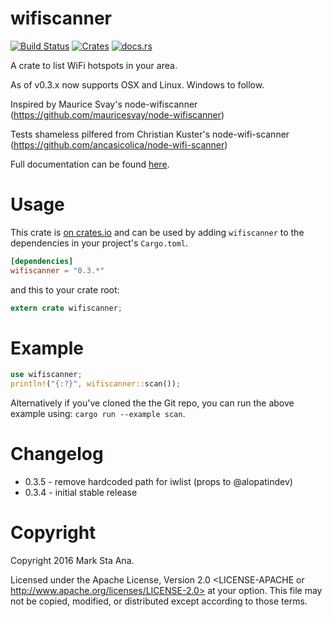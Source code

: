 # wifiscanner

[![Build Status](https://travis-ci.org/booyaa/wifiscanner.svg?branch=master)](https://travis-ci.org/booyaa/wifiscanner)
[![Crates](https://img.shields.io/crates/v/wifiscanner.svg)](https://crates.io/crates/wifiscanner)
[![docs.rs](https://docs.rs/wifiscanner/badge.svg)](https://docs.rs/wifiscanner)

A crate to list WiFi hotspots in your area.

As of v0.3.x now supports OSX and Linux. Windows to
follow.

Inspired by Maurice Svay's node-wifiscanner (https://github.com/mauricesvay/node-wifiscanner)

Tests shameless pilfered from Christian Kuster's node-wifi-scanner (https://github.com/ancasicolica/node-wifi-scanner)

Full documentation can be found [here](https://booyaa.github.io/wifiscanner/wifiscanner/index.html).

# Usage

This crate is [on crates.io](https://crates.io/crates/wifiscanner) and can be
used by adding `wifiscanner` to the dependencies in your project's `Cargo.toml`.

```toml
[dependencies]
wifiscanner = "0.3.*"
```

and this to your crate root:

```rust
extern crate wifiscanner;
```
# Example

```rust
use wifiscanner;
println!("{:?}", wifiscanner::scan());
```

Alternatively if you've cloned the the Git repo, you can run the above example
using: `cargo run --example scan`.

# Changelog

- 0.3.5 - remove hardcoded path for iwlist (props to @alopatindev)
- 0.3.4 - initial stable release


# Copyright

Copyright 2016 Mark Sta Ana.

Licensed under the Apache License, Version 2.0 <LICENSE-APACHE or
http://www.apache.org/licenses/LICENSE-2.0> at your option. This file may not
be copied, modified, or distributed except according to those terms.
